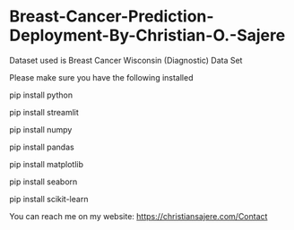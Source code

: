 # Breast-Cancer-Prediction-Deployment-By-Christian-O.-Sajere
Dataset used is Breast Cancer Wisconsin (Diagnostic) Data Set 

Please make sure you have the following installed

pip install python

pip install streamlit

pip install numpy 

pip install  pandas

pip install  matplotlib

pip install seaborn 

pip install scikit-learn



You can reach me on my website: https://christiansajere.com/Contact

